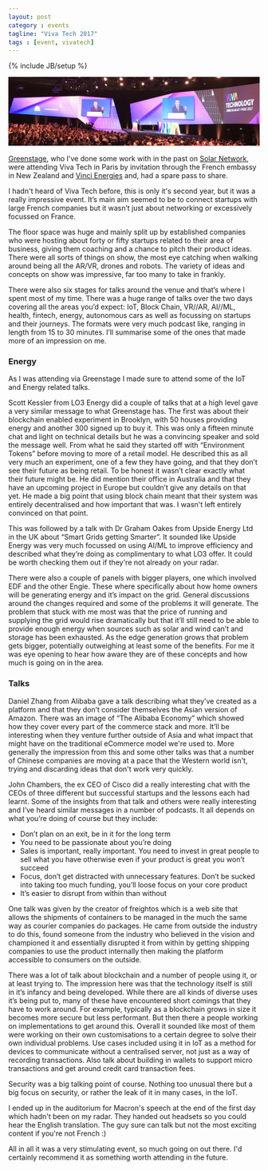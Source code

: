 ```yaml
---
layout: post
category : events
tagline: "Viva Tech 2017"
tags : [event, vivatech]
---
```

{% include JB/setup %}

![Viva Tech 2017](/assets/posts/vivatech-2017.JPG "Viva Tech 2017")

[Greenstage](http://www.greenstage.co.nz/power.html), who I've done some work with in the past on [Solar Network](http://solarnetwork.net/index.php), were attending Viva Tech in Paris by invitation through the French embassy in New Zealand and [Vinci Energies](http://www.vinci-energies.com/en) and, had a spare pass to share.

I hadn't heard of Viva Tech before, this is only it's second year, but it was a really impressive event. It’s main aim seemed to be to connect startups with large French companies but it wasn’t just about networking or excessively focussed on France.

The floor space was huge and mainly split up by established companies who were hosting about forty or fifty startups related to their area of business, giving them coaching and a chance to pitch their product ideas. There were all sorts of things on show, the most eye catching when walking around being all the AR/VR, drones and robots. The variety of ideas and concepts on show was impressive, far too many to take in frankly.

There were also six stages for talks around the venue and that’s where I spent most of my time. There was a huge range of talks over the two days covering all the areas you’d expect: IoT, Block Chain, VR//AR, AI//ML, health, fintech, energy, autonomous cars as well as focussing on startups and their journeys. The formats were very much podcast like, ranging in length from 15 to 30 minutes. I’ll summarise some of the ones that made more of an impression on me.

### Energy

As I was attending via Greenstage I made sure to attend some of the IoT and Energy related talks.

Scott Kessler from LO3 Energy did a couple of talks that at a high level gave a very similar message to what Greenstage has. The first was about their blockchain enabled experiment in Brooklyn, with 50 houses providing energy and another 300 signed up to buy it. This was only a fifteen minute chat and light on technical details but he was a convincing speaker and sold the message well. From what he said they started off with “Environment Tokens” before moving to more of a retail model. He described this as all very much an experiment, one of a few they have going, and that they don’t see their future as being retail. To be honest it wasn’t clear exactly what their future might be. He did mention their office in Australia and that they have an upcoming project in Europe but couldn’t give any details on that yet. He made a big point that using block chain meant that their system was entirely decentralised and how important that was. I wasn't left entirely convinced on that point.

This was followed by a talk with Dr Graham Oakes from Upside Energy Ltd in the UK about “Smart Grids getting Smarter”. It sounded like Upside Energy was very much focussed on using AI/ML to improve efficiency and described what they’re doing as complimentary to what LO3 offer. It could be worth checking them out if they're not already on your radar.

There were also a couple of panels with bigger players, one which involved EDF and the other Engie. These where specifically about how home owners will be generating energy and it’s impact on the grid. General discussions around the changes required and some of the problems it will generate. The problem that stuck with me most was that the price of running and supplying the grid would rise dramatically but that it’ll still need to be able to provide enough energy when sources such as solar and wind can’t and storage has been exhausted. As the edge generation grows that problem gets bigger, potentially outweighing at least some of the benefits. For me it was eye opening to hear how aware they are of these concepts and how much is going on in the area.

### Talks

Daniel Zhang from Alibaba gave a talk describing what they’ve created as a platform and that they don’t consider themselves the Asian version of Amazon. There was an image of “The Alibaba Economy” which showed how they cover every part of the commerce stack and more. It’ll be interesting when they venture further outside of Asia and what impact that might have on the traditional eCommerce model we're used to. More generally the impression from this and some other talks was that a number of Chinese companies are moving at a pace that the Western world isn't, trying and discarding ideas that don't work very quickly.

John Chambers, the ex CEO of Cisco did a really interesting chat with the CEOs of three different but successful startups and the lessons each had learnt. Some of the insights from that talk and others were really interesting and I’ve heard similar messages in a number of podcasts. It all depends on what you’re doing of course but they include:
* Don’t plan on an exit, be in it for the long term
* You need to be passionate about you’re doing
* Sales is important, really important. You need to invest in great people to sell what you have otherwise even if your product is great you won’t succeed
* Focus, don’t get distracted with unnecessary features. Don’t be sucked into taking too much funding, you’ll loose focus on your core product
* It’s easier to disrupt from within than without

One talk was given by the creator of freightos which is a web site that allows the shipments of containers to be managed in the much the same way as courier companies do packages. He came from outside the industry to do this, found someone from the industry who believed in the vision and championed it and essentially disrupted it from within by getting shipping companies to use the product internally then making the platform accessible to consumers on the outside.

There was a lot of talk about blockchain and a number of people using it, or at least trying to. The impression here was that the technology itself is still in it’s infancy and being developed. While there are all kinds of diverse uses it’s being put to, many of these have encountered short comings that they have to work around. For example, typically as a blockchain grows in size it becomes more secure but less performant. But then there a people working on implementations to get around this. Overall it sounded like most of them were working on their own customisations to a certain degree to solve their own individual problems. Use cases included using it in IoT as a method for devices to communicate without a centralised server, not just as a way of recording transactions. Also talk about building in wallets to support micro transactions and get around credit card transaction fees.

Security was a big talking point of course. Nothing too unusual there but a big focus on security, or rather the leak of it in many cases, in the IoT.

I ended up in the auditorium for Macron's speech at the end of the first day which hadn't been on my radar. They handed out headsets so you could hear the English translation. The guy sure can talk but not the most exciting content if you're not French :)

All in all it was a very stimulating event, so much going on out there. I'd certainly recommend it as something worth attending in the future.
